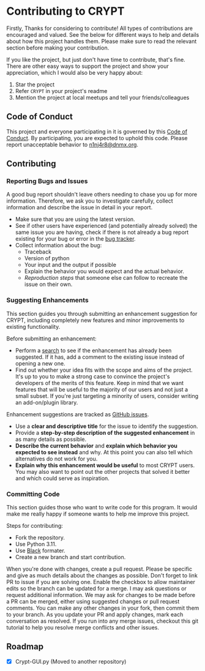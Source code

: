 # Contributing to CRYPT

Firstly, Thanks for considering to contribute!
All types of contributions are encouraged and valued. See the below for different ways to help and details about how this project handles them. Please make sure to read the relevant section before making your contribution.

If you like the project, but just don't have time to contribute, that's fine. There are other easy ways to support the project and show your appreciation, which I would also be very happy about:
1. Star the project
2. Refer `CRYPT` in your project's readme
3. Mention the project at local meetups and tell your friends/colleagues

## Code of Conduct

This project and everyone participating in it is governed by this [Code of Conduct](./CODE_OF_CONDUCT.md).
By participating, you are expected to uphold this code. Please report unacceptable behavior to <n1nj4r8@dnmx.org>.


## Contributing

### Reporting Bugs and Issues

A good bug report shouldn't leave others needing to chase you up for more information. Therefore, we ask you to investigate carefully, collect information and describe the issue in detail in your report.

- Make sure that you are using the latest version.
- See if other users have experienced (and potentially already solved) the same issue you are having, check if there is not already a bug report existing for your bug or error in the [bug tracker](https://github.com/ninja-left/CRYPT/issues?q=label%3Abug).
- Collect information about the bug:
  - Traceback
  - Version of python
  - Your input and the output if possible
  - Explain the behavior you would expect and the actual behavior.
  - *Reproduction steps* that someone else can follow to recreate the issue on their own.

### Suggesting Enhancements

This section guides you through submitting an enhancement suggestion for CRYPT, including completely new features and minor improvements to existing functionality.

Before submitting an enhancement:
- Perform a [search](https://github.com/ninja-left/CRYPT/issues) to see if the enhancement has already been suggested. If it has, add a comment to the existing issue instead of opening a new one.
- Find out whether your idea fits with the scope and aims of the project. It's up to you to make a strong case to convince the project's developers of the merits of this feature. Keep in mind that we want features that will be useful to the majority of our users and not just a small subset. If you're just targeting a minority of users, consider writing an add-on/plugin library.

Enhancement suggestions are tracked as [GitHub issues](https://github.com/ninja-left/CRYPT/issues).
- Use a **clear and descriptive title** for the issue to identify the suggestion.
- Provide a **step-by-step description of the suggested enhancement** in as many details as possible.
- **Describe the current behavior** and **explain which behavior you expected to see instead** and why. At this point you can also tell which alternatives do not work for you.
- **Explain why this enhancement would be useful** to most CRYPT users. You may also want to point out the other projects that solved it better and which could serve as inspiration.

### Committing Code

This section guides those who want to write code for this program. It would make me really happy if someone wants to help me improve this project.

Steps for contributing:
- Fork the repository.
- Use Python 3.11.
- Use [Black](https://github.com/psf/black) formater.
- Create a new branch and start contribution.

When you're done with changes, create a pull request. Please be specific and give as much details about the changes as possible. Don't forget to link PR to issue if you are solving one.
Enable the checkbox to allow maintainer edits so the branch can be updated for a merge. I may ask questions or request additional information.
We may ask for changes to be made before a PR can be merged, either using suggested changes or pull request comments.  You can make any other changes in your fork, then commit them to your branch.
As you update your PR and apply changes, mark each conversation as resolved.
If you run into any merge issues, checkout this git tutorial to help you resolve merge conflicts and other issues.

## Roadmap
- [X] Crypt-GUI.py (Moved to another repository)
